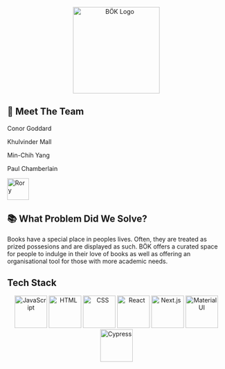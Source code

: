 <p align="center"><img src="https://puu.sh/JfsZh/a0463ed17d.png" alt="BÖK Logo" width="200"/></p>

## 👋 Meet The Team

Conor Goddard

Khulvinder Mall

Min-Chih Yang

Paul Chamberlain

<img src="https://user-images.githubusercontent.com/102555512/183873685-21ff9756-6b4c-4375-a57e-751b514e6d31.png" alt="Rory" title="Rory Hogan" height="50"/> 



## 📚 What Problem Did We Solve?

Books have a special place in peoples lives. Often, they are treated as prized possesions and are displayed as such. BÖK offers a curated space for people to indulge in their love of books as well as offering an organisational tool for those with more academic needs.



## Tech Stack

<p align="center">

<img src="https://seeklogo.com/images/J/javascript-js-logo-2949701702-seeklogo.com.png" alt="JavaScript" title="JavaScript" width="75"/>
<img src="https://seeklogo.com/images/H/html5-logo-EF92D240D7-seeklogo.com.png" alt="HTML" height="75"/>
<img src="https://seeklogo.com/images/C/css3-logo-8724075274-seeklogo.com.png" alt="CSS" height="75"/>
<img src="https://seeklogo.com/images/R/react-logo-7B3CE81517-seeklogo.com.png" alt="React" width="75"/>
<img src="https://seeklogo.com/images/N/next-js-logo-8FCFF51DD2-seeklogo.com.png" alt="Next.js" width="75"/>
<img src="https://mui.com/static/logo.png" alt="Material UI" width="75"/>
<img src="https://www.roryhogan.co.uk/static/media/cypress.b9c1db72bf3e823c6202.png" alt="Cypress" width="75"/>

</p> 


